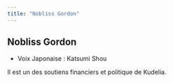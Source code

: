 ```yaml
---
title: "Nobliss Gordon"
---
```


Nobliss Gordon
--------------



* Voix Japonaise : Katsumi Shou


Il est un des soutiens financiers et politique de Kudelia.



